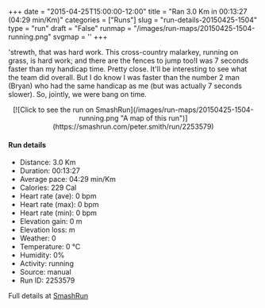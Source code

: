 +++
date = "2015-04-25T15:00:00-12:00"
title = "Ran 3.0 Km in 00:13:27 (04:29 min/Km)"
categories = ["Runs"]
slug = "run-details-20150425-1504"
type = "run"
draft = "False"
runmap = "/images/run-maps/20150425-1504-running.png"
svgmap = '<polyline points="">'
+++

&#39;strewth, that was hard work. This cross-country malarkey, running on grass, is hard work; and there are the fences to jump too!I was 7 seconds faster than my handicap time. Pretty close. It&#39;ll be interesting to see what the team did overall. But I do know I was faster than the number 2 man (Bryan) who had the same handicap as me (but was actually 7 seconds slower). So, jointly, we were bang on time.

<!--more-->

<center>
[![Click to see the run on SmashRun](/images/run-maps/20150425-1504-running.png "A map of this run")](https://smashrun.com/peter.smith/run/2253579)
</center>

#### Run details

* Distance: 3.0 Km
* Duration: 00:13:27
* Average pace: 04:29 min/Km
* Calories: 229 Cal
* Heart rate (ave): 0 bpm
* Heart rate (max): 0 bpm
* Heart rate (min): 0 bpm
* Elevation gain: 0 m
* Elevation loss:  m
* Weather: 0
* Temperature: 0 &deg;C
* Humidity: 0%
* Activity: running
* Source: manual
* Run ID: 2253579

Full details at [SmashRun](https://smashrun.com/peter.smith/run/2253579)
